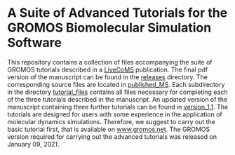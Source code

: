 # A Suite of Advanced Tutorials for the GROMOS Biomolecular Simulation Software

This repository contains a collection of files accompanying the suite of GROMOS tutorials 
described in a [LiveCoMS](https://www.livecomsjournal.org/article/18552-a-suite-of-advanced-tutorials-for-the-gromos-biomolecular-simulation-software-article-v1-0) 
publication. The final pdf version of the manuscript can be found in the 
[releases](https://github.com/hansenniels/gromos_tutorial_livecoms/tree/master/releases) 
directory. The corresponding source files are located in 
[published\_MS](https://github.com/hansenniels/gromos_tutorial_livecoms/tree/master/review_process/published_MS).
Each subdirectory in the directory 
[tutorial\_files](https://github.com/hansenniels/gromos_tutorial_livecoms/tree/master/tutorial_files) 
contains all files necessary 
for completing each of the three tutorials described in the manuscript.
An updated version of the manuscript containing three further tutorials can be found in
[version\_1.1](https://github.com/hansenniels/gromos_tutorial_livecoms/tree/master/review_process/version_1.1).
The tutorials are designed for users with some experience 
in the application of molecular dynamics simulations. Therefore, we suggest to 
carry out the basic tutorial first, that is available on www.gromos.net.
The GROMOS version required for carrying out the advanced tutorials was released on January 09, 2021.





